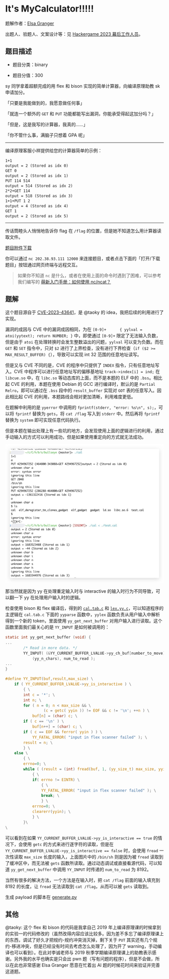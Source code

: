 # It's MyCalculator!!!!!

题解作者：[Elsa Granger](https://github.com/zeyugao)

出题人、验题人、文案设计等：见 [Hackergame 2023 幕后工作人员](https://hack.lug.ustc.edu.cn/credits/)。

## 题目描述

- 题目分类：binary

- 题目分值：300

sy 同学拿着超额完成的用 flex 和 bison 实现的简单计算器，向编译原理助教 sk 申请加分。

「只要是我能做到的，我愿意做任何事」

「就连一个额外的 `GET` 和 `PUT` 功能都能写出漏洞，你能承受得起这加分吗？」

「但是，这是我写的计算器，我真的……」

「你不管什么事，满脑子只想着 GPA 呢」

---

编译原理客服小祥提供给您的计算器简单的示例：

```
1+1
output = 2 (Stored as idx 0)
GET 0
output = 2 (Stored as idx 1)
PUT 114 514
output = 514 (Stored as idx 2)
2*2+GET 114
output = 518 (Stored as idx 3)
1+1+PUT 1 2
output = 4 (Stored as idx 4)
GET 1
output = 2 (Stored as idx 5)
```

---

传话筒睦头人悄悄地告诉你 flag 在 `/flag` 的位置，但是她不知道怎么用计算器读取文件。

[题目附件下载](files/MyCalculator.zip)

你可以通过 `nc 202.38.93.111 12000` 来连接题目，或者点击下面的「打开/下载题目」按钮通过网页终端与远程交互。

> 如果你不知道 `nc` 是什么，或者在使用上面的命令时遇到了困难，可以参考我们编写的 [萌新入门手册：如何使用 nc/ncat？](https://lug.ustc.edu.cn/planet/2019/09/how-to-use-nc/)

## 题解

这个题目源自于 [CVE-2023-43641](https://github.blog/2023-10-09-coordinated-disclosure-1-click-rce-on-gnome-cve-2023-43641/)，是 @taoky 的 idea，我把后续的利用进行了实现。

漏洞的成因与 CVE 中的漏洞成因相同，为在 `[0-9]+		{ yylval = atoi(yytext); return NUMBER; }` 中，即使通过 `[0-9]+` 限定了无法输入负数，但是由于 `atoi` 在处理转换时会发生整数溢出的问题，`yylval` 可以变为负数。而在 `GET` 和 `SET` 指令中，只对 `$2` 进行了上界检查，没有进行下界检查（`if ($2 >= MAX_RESULT_BUFFER) {`），导致可以实现 int 32 范围的任意地址读写。

但是又与 CVE 不同的是，CVE 的程序中只提供了 `INDEX` 指令，只有任意地址写入。CVE 中程序可以进行任意地址写的偏移基地址 `track->index[i] = ind;` 在 `libcue.so` 中，在 `libc.so` 等动态库的上面，而不是本题的 ELF 中的 `.bss`。相比起 CVE 的利用，本题在使用 Debian 的 GCC 进行编译时，默认的是 `Partial Relro`，即可以通过在 `.bss` 段中的 `result_buffer` 实现对 `GOT` 表的任意写入。因此相比起 CVE 的利用，本题路线会相对更加清晰，利用难度更低。

在题解中利用的是 `yyerror` 中调用的 `fprintf(stderr, "error: %s\n", s);`，可以将 `fprintf` 替换为 `gets`，将 `cat /flag` 写入到 `stderr` 中。然后再将 `fprintf` 替换为 `system` 即可实现任意代码执行。

但是本题在输出处理上有一些坑的地方，会发现使用上面的逻辑进行的利用，通过手动输入的方式可以利用成功，但是如果使用重定向的方式就无法成功。

![不同的输入方式](./assets/stdin-different.png)

那当然就是因为 yy 在处理重定输入时与 interactive 的输入时行为不同导致，可以翻一下 yy 在处理用户输入时的逻辑。

检查使用 bison 和 flex 编译后，得到的 [`cal.tab.c`](./src/src/cal.tab.c) 和 [`lex.yy.c`](./src/src/lex.yy.c)，可以知道程序的主逻辑在 `cal.tab.c` 下面的 `yyparse` 函数中，`yylex` 函数负责从用户输入中解析得到一个新的 token，里面使用 `yy_get_next_buffer` 对用户输入进行读取。这个函数里面我们最关心的是 `YY_INPUT` 是如何被调用的：

```c
static int yy_get_next_buffer (void) {
...
		/* Read in more data. */
		YY_INPUT( (&YY_CURRENT_BUFFER_LVALUE->yy_ch_buf[number_to_move]),
			(yy_n_chars), num_to_read );
...
}
```

```c
#define YY_INPUT(buf,result,max_size) \
	if ( YY_CURRENT_BUFFER_LVALUE->yy_is_interactive ) \
		{ \
		int c = '*'; \
		int n; \
		for ( n = 0; n < max_size && \
			     (c = getc( yyin )) != EOF && c != '\n'; ++n ) \
			buf[n] = (char) c; \
		if ( c == '\n' ) \
			buf[n++] = (char) c; \
		if ( c == EOF && ferror( yyin ) ) \
			YY_FATAL_ERROR( "input in flex scanner failed" ); \
		result = n; \
		} \
	else \
		{ \
		errno=0; \
		while ( (result = (int) fread(buf, 1, (yy_size_t) max_size, yyin)) == 0 && ferror(yyin)) \
			{ \
			if( errno != EINTR) \
				{ \
				YY_FATAL_ERROR( "input in flex scanner failed" ); \
				break; \
				} \
			errno=0; \
			clearerr(yyin); \
			} \
		}\
\
```

可以看到在如果 `YY_CURRENT_BUFFER_LVALUE->yy_is_interactive == true` 的情况下，会使用 `getc` 的方式来进行逐字符的读取，但是在 `YY_CURRENT_BUFFER_LVALUE->yy_is_interactive == false` 时，会使用 `fread` 一次性读取 `max_size` 长度的输入，上面图片中的 `/bin/sh` 则是因为被 `fread` 读取到了缓冲区中，而无法被 `gets` 函数所读取。通过动态调试或直接看源代码，可以知道 `yy_get_next_buffer` 中调用 `YY_INPUT` 时传递的 `num_to_read` 为 8192。

当然有很多的解决方法，一个方法是在输入时，把 `cat /flag` 前面的输入填充到 8192 的长度，让 `fread` 无法读取到 `cat /flag`，从而可以被 `gets` 读取到。

生成 payload 的脚本在 [generate.py](./generate.py)

## 其他

@taoky: 这个 flex 和 bison 的代码是我拿自己 2019 年上编译原理课的时候拿到的实验一的代码修改的（虽然改得内容应该比较多。因为差不多忘了编译原理课上的东西，调试了好久才把规约-规约冲突消灭掉，剩下关于 `PUT` 其实还有几个规约-移进冲突，但是已经没有时间去考虑怎么处理了，因为开了 warning，手动编译也可以看到）。在此对李诚老师与 2019 秋季学期编译原理课上的助教表示感谢。另外我的水平也确实是只会出 pwn 题（写有问题的程序），但是不会做，所以在此也非常感谢 Elsa Granger 愿意在忙着出 AI 题的时候花时间来验证并完善这道题。
